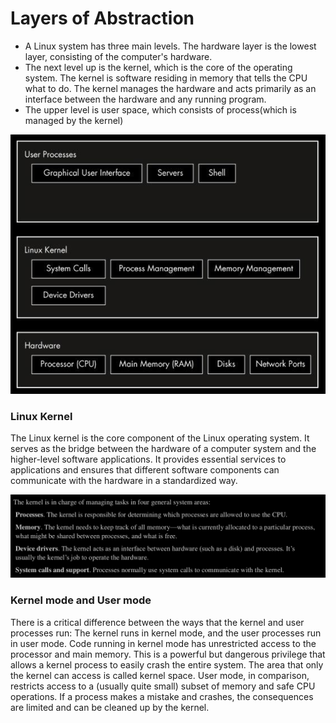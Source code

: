 # Layers of Abstraction

- A Linux system has three main levels. The hardware layer is the lowest layer, consisting of the computer's hardware.
- The next level up is the kernel, which is the core of the operating system. The kernel is software residing in memory that tells the CPU what to do. The kernel manages the hardware and acts primarily as an interface between the hardware and any running program.
- The upper level is user space, which consists of process(which is managed by the kernel)

![Alt text](image.png)

### Linux Kernel

The Linux kernel is the core component of the Linux operating system. It serves as the bridge between the hardware of a computer system and the higher-level software applications. It provides essential services to applications and ensures that different software components can communicate with the hardware in a standardized way.

![Alt text](<Screenshot from 2024-01-17 19-22-39.png>)

### Kernel mode and User mode

There is a critical difference between the ways that the kernel and user processes run: The kernel runs in kernel mode, and the user processes run in user mode.
Code running in kernel mode has unrestricted access to the processor and main memory. This is a powerful but dangerous privilege that allows a kernel process to easily crash the entire system. The area that only the kernel can access is called kernel space.
User mode, in comparison, restricts access to a (usually quite small) subset of memory and safe CPU
operations. If a process makes a mistake and crashes, the consequences are limited and can be cleaned up by the kernel.

